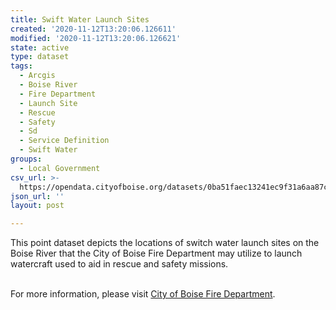 ```yaml
---
title: Swift Water Launch Sites
created: '2020-11-12T13:20:06.126611'
modified: '2020-11-12T13:20:06.126621'
state: active
type: dataset
tags:
  - Arcgis
  - Boise River
  - Fire Department
  - Launch Site
  - Rescue
  - Safety
  - Sd
  - Service Definition
  - Swift Water
groups:
  - Local Government
csv_url: >-
  https://opendata.cityofboise.org/datasets/0ba51faec13241ec9f31a6aa87c5bc1e_0.csv?outSR=%7B%22latestWkid%22%3A3857%2C%22wkid%22%3A102100%7D
json_url: ''
layout: post

---
```

This point dataset depicts the locations of switch water launch sites on the Boise River that the City of Boise Fire Department may utilize to launch watercraft used to aid in rescue and safety missions.<div><br /></div><div>For more information, please visit <a href='https://www.cityofboise.org/departments/fire/' target='_blank'>City of Boise Fire Department</a>.</div>
